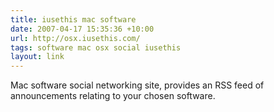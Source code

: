```yaml
---
title: iusethis mac software
date: 2007-04-17 15:35:36 +10:00
url: http://osx.iusethis.com/
tags: software mac osx social iusethis
layout: link
---
```

Mac software social networking site, provides an RSS feed of announcements relating to your chosen software.
